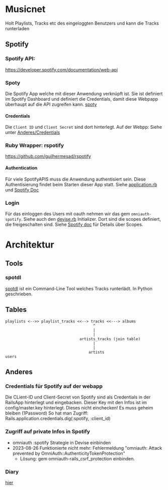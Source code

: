# Musicnet
Holt Playlists, Tracks etc des eingeloggten Benutzers und kann die Tracks runterladen

## Spotify
### Spotify API: 
https://developer.spotify.com/documentation/web-api

### Spoty
Die Spotify App welche mit dieser Anwendung verknüpft ist. Sie ist definiert im Spotify Dashboard und definiert
die Credentials, damit diese Webpapp überhaupt auf die API zugreifen kann. 
[spoty](https://developer.spotify.com/dashboard/61f2f8a2eb7340e89e33723785125ca5)

#### Credentials
Die `Client ID` und `Client Secret` sind dort hinterlegt.
Auf der Webpp: Siehe unter [Anderes/Credentials](#credentials-für-spotify-auf-der-webapp)

### Ruby Wrapper: rspotify
https://github.com/guilhermesad/rspotify

#### Authentication
Für viele SpotifyAPIS muss die Anwendung authentisiert sein. Diese Authentisierung findet beim Starten dieser App
statt. Siehe [application.rb](config/application.rb) und [Spotify Doc](https://developer.spotify.com/documentation/web-api/concepts/authorization)


### Login
Für das einloggen des Users mit oauth nehmen wir das gem `omniauth-spotify`. 
Siehe auch den [devise.rb](config/initializers/devise.rb) Initializer. Dort sind die scopes definiert, die freigeschalten sind.
Siehe [Spotify doc](https://developer.spotify.com/documentation/web-api/concepts/scopes) für Details über Scopes.

# Architektur

## Tools
### spotdl
[spotdl](https://github.com/spotDL/spotify-downloader) ist ein Command-Line Tool welches Tracks runterlädt.
In Python geschrieben.


## Tables
```
playlists <-->> playlist_tracks <<--> tracks <<---> albums
                                       ^
                                       |
                                       |
                                 artists_tracks (join table)
                                       |
                                       |
                                     artists    
users          
```

## Anderes

### Credentials für Spotify auf der webapp
Die CLient-ID und Client-Secret von Spotify sind als Credentials in der RailsApp hinterlegt und eingebacken.
Dieser Key mit den Infos ist im config/master.key hinterlegt. Dieses nicht einchecken! Es muss geheim bleiben (1Password)
So hat man Zugriff: Rails.application.credentials.dig(:spotify, :client_id)

### Zugriff auf private Infos in Spotify
 * omniauth :spotify Strategie in Devise einbinden
 * 2023-08-26 Funktionierte nicht mehr: Fehlermeldung "omniauth: Attack prevented by OmniAuth::AuthenticityTokenProtection"
   * Lösung: gem omniauth-rails_csrf_protection einbinden.  

### Diary
[hier](doc/diary.md)